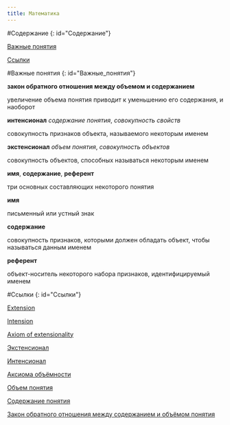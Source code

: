```yaml
---
title: Математика
---
```


#Содержание
{: id="Содержание"}

[Важные понятия](#Важные_понятия)

[Ссылки](#Ссылки)

#Важные понятия
{: id="Важные_понятия"}

**закон обратного отношения между объемом и содержанием**

увеличение объема понятия приводит к уменьшению его содержания, и наоборот

**интенсионал** _содержание понятия_, _совокупность свойств_

совокупность признаков объекта, называемого некоторым именем

**экстенсионал** _объем понятия_, _совокупность объектов_

совокупность объектов, способных называться некоторым именем

**имя**, **содержание**, **референт**

три основных составляющих некоторого понятия

**имя**

письменный или устный знак

**содержание**

совокупность признаков, которыми должен обладать объект, чтобы называться данным именем

**референт**

объект-носитель некоторого набора признаков, идентифицируемый именем

#Ссылки
{: id="Ссылки"}

[Extension](https://en.wikipedia.org/wiki/Extension_(semantics))

[Intension](https://en.wikipedia.org/wiki/Intension)

[Axiom of extensionality](https://en.wikipedia.org/wiki/Axiom_of_extensionality)

[Экстенсионал](https://ru.wikipedia.org/wiki/%D0%AD%D0%BA%D1%81%D1%82%D0%B5%D0%BD%D1%81%D0%B8%D0%BE%D0%BD%D0%B0%D0%BB)

[Интенсионал](https://ru.wikipedia.org/wiki/%D0%98%D0%BD%D1%82%D0%B5%D0%BD%D1%81%D0%B8%D0%BE%D0%BD%D0%B0%D0%BB)

[Аксиома объёмности](https://ru.wikipedia.org/wiki/%D0%90%D0%BA%D1%81%D0%B8%D0%BE%D0%BC%D0%B0_%D0%BE%D0%B1%D1%8A%D1%91%D0%BC%D0%BD%D0%BE%D1%81%D1%82%D0%B8)

[Объем понятия](https://ru.wikipedia.org/wiki/%D0%9E%D0%B1%D1%8A%D1%91%D0%BC_%D0%BF%D0%BE%D0%BD%D1%8F%D1%82%D0%B8%D1%8F)

[Содержание понятия](https://ru.wikipedia.org/wiki/%D0%A1%D0%BE%D0%B4%D0%B5%D1%80%D0%B6%D0%B0%D0%BD%D0%B8%D0%B5_%D0%BF%D0%BE%D0%BD%D1%8F%D1%82%D0%B8%D1%8F)

[Закон обратного отношения между содержанием и объёмом понятия](https://ru.wikipedia.org/wiki/%D0%97%D0%B0%D0%BA%D0%BE%D0%BD_%D0%BE%D0%B1%D1%80%D0%B0%D1%82%D0%BD%D0%BE%D0%B3%D0%BE_%D0%BE%D1%82%D0%BD%D0%BE%D1%88%D0%B5%D0%BD%D0%B8%D1%8F_%D0%BC%D0%B5%D0%B6%D0%B4%D1%83_%D1%81%D0%BE%D0%B4%D0%B5%D1%80%D0%B6%D0%B0%D0%BD%D0%B8%D0%B5%D0%BC_%D0%B8_%D0%BE%D0%B1%D1%8A%D1%91%D0%BC%D0%BE%D0%BC_%D0%BF%D0%BE%D0%BD%D1%8F%D1%82%D0%B8%D1%8F)
